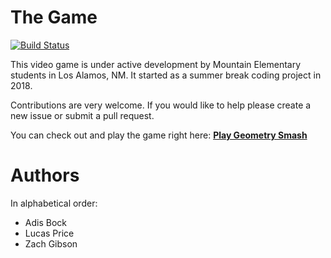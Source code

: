 # The Game

[![Build Status](https://www.travis-ci.com/video-game-coding-club/geometry-smash.svg?branch=master)](https://www.travis-ci.com/video-game-coding-club/geometry-smash)

This video game is under active development by Mountain Elementary
students in Los Alamos, NM. It started as a summer break coding
project in 2018.

Contributions are very welcome. If you would like to help please
create a new issue or submit a pull request.

You can check out and play the game right here: [**Play Geometry
Smash**](game.html)

# Authors

In alphabetical order:

- Adis Bock
- Lucas Price
- Zach Gibson
